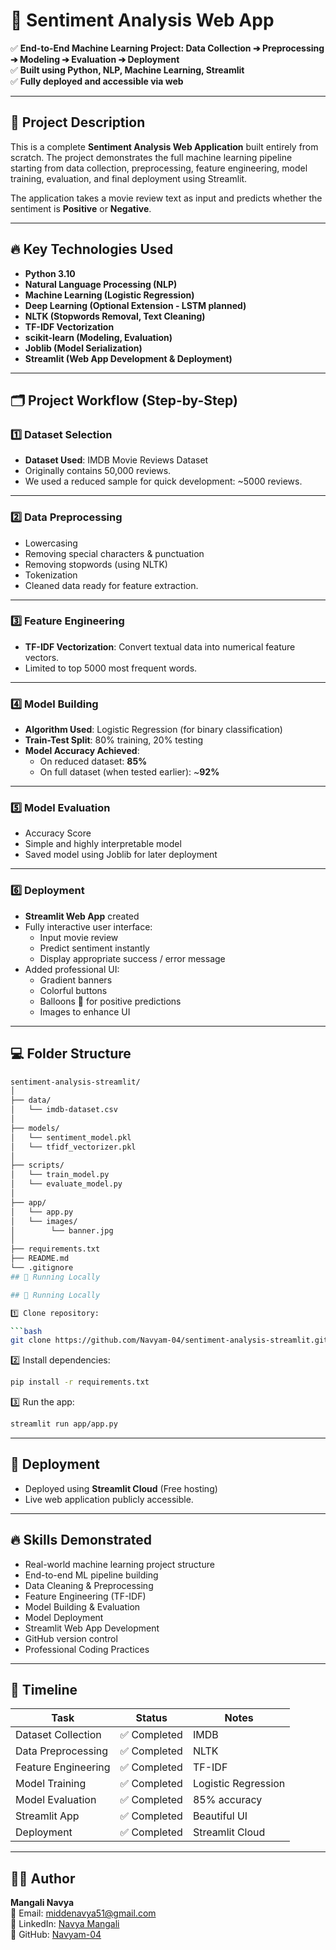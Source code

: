 # 🎯 Sentiment Analysis Web App

✅ **End-to-End Machine Learning Project: Data Collection ➔ Preprocessing ➔ Modeling ➔ Evaluation ➔ Deployment**  
✅ **Built using Python, NLP, Machine Learning, Streamlit**  
✅ **Fully deployed and accessible via web**

---

## 📖 Project Description

This is a complete **Sentiment Analysis Web Application** built entirely from scratch. The project demonstrates the full machine learning pipeline starting from data collection, preprocessing, feature engineering, model training, evaluation, and final deployment using Streamlit.

The application takes a movie review text as input and predicts whether the sentiment is **Positive** or **Negative**.

---

## 🔥 Key Technologies Used

- **Python 3.10**
- **Natural Language Processing (NLP)**
- **Machine Learning (Logistic Regression)**
- **Deep Learning (Optional Extension - LSTM planned)**
- **NLTK (Stopwords Removal, Text Cleaning)**
- **TF-IDF Vectorization**
- **scikit-learn (Modeling, Evaluation)**
- **Joblib (Model Serialization)**
- **Streamlit (Web App Development & Deployment)**

---

## 🗂 Project Workflow (Step-by-Step)

### 1️⃣ Dataset Selection

- **Dataset Used**: IMDB Movie Reviews Dataset
- Originally contains 50,000 reviews.
- We used a reduced sample for quick development: ~5000 reviews.

---

### 2️⃣ Data Preprocessing

- Lowercasing
- Removing special characters & punctuation
- Removing stopwords (using NLTK)
- Tokenization
- Cleaned data ready for feature extraction.

---

### 3️⃣ Feature Engineering

- **TF-IDF Vectorization**: Convert textual data into numerical feature vectors.
- Limited to top 5000 most frequent words.

---

### 4️⃣ Model Building

- **Algorithm Used**: Logistic Regression (for binary classification)
- **Train-Test Split**: 80% training, 20% testing
- **Model Accuracy Achieved**: 
    - On reduced dataset: **85%**
    - On full dataset (when tested earlier): ~**92%**

---

### 5️⃣ Model Evaluation

- Accuracy Score
- Simple and highly interpretable model
- Saved model using Joblib for later deployment

---

### 6️⃣ Deployment

- **Streamlit Web App** created
- Fully interactive user interface:
    - Input movie review
    - Predict sentiment instantly
    - Display appropriate success / error message
- Added professional UI:
    - Gradient banners
    - Colorful buttons
    - Balloons 🎈 for positive predictions
    - Images to enhance UI

---

## 💻 Folder Structure

```bash
sentiment-analysis-streamlit/
│
├── data/
│   └── imdb-dataset.csv
│
├── models/
│   └── sentiment_model.pkl
│   └── tfidf_vectorizer.pkl
│
├── scripts/
│   └── train_model.py
│   └── evaluate_model.py
│
├── app/
│   └── app.py
│   └── images/
│        └── banner.jpg
│
├── requirements.txt
├── README.md
└── .gitignore
## 🚀 Running Locally

## 🚀 Running Locally

1️⃣ Clone repository:

```bash
git clone https://github.com/Navyam-04/sentiment-analysis-streamlit.git
```

2️⃣ Install dependencies:

```bash
pip install -r requirements.txt
```

3️⃣ Run the app:

```bash
streamlit run app/app.py
```

---

## 🚀 Deployment

- Deployed using **Streamlit Cloud** (Free hosting)
- Live web application publicly accessible.

---

## 🔥 Skills Demonstrated

- Real-world machine learning project structure
- End-to-end ML pipeline building
- Data Cleaning & Preprocessing
- Feature Engineering (TF-IDF)
- Model Building & Evaluation
- Model Deployment
- Streamlit Web App Development
- GitHub version control
- Professional Coding Practices

---

## 📅 Timeline

| Task                | Status     | Notes |
|---------------------|------------|-------|
| Dataset Collection  | ✅ Completed | IMDB |
| Data Preprocessing  | ✅ Completed | NLTK |
| Feature Engineering | ✅ Completed | TF-IDF |
| Model Training      | ✅ Completed | Logistic Regression |
| Model Evaluation    | ✅ Completed | 85% accuracy |
| Streamlit App       | ✅ Completed | Beautiful UI |
| Deployment          | ✅ Completed | Streamlit Cloud |

---

## 🙋‍♀️ Author

**Mangali Navya**  
📧 Email: middenavya51@gmail.com  
🔗 LinkedIn: [Navya Mangali](https://www.linkedin.com/in/navya-mangali/)  
🐙 GitHub: [Navyam-04](https://github.com/Navyam-04/sentiment-analysis-streamlit)

